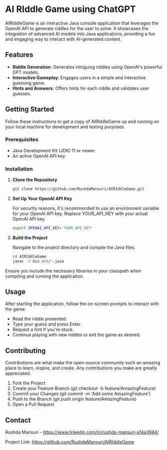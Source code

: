 # AI RIddle Game using ChatGPT

AIRIddleGame is an interactive Java console application that leverages the OpenAI API to generate riddles for the user to solve. It showcases the integration of advanced AI models into Java applications, providing a fun and engaging way to interact with AI-generated content.

## Features

- **Riddle Generation**: Generates intriguing riddles using OpenAI's powerful GPT models.
- **Interactive Gameplay**: Engages users in a simple and interactive guessing game.
- **Hints and Answers**: Offers hints for each riddle and validates user guesses.

## Getting Started

Follow these instructions to get a copy of AIRIddleGame up and running on your local machine for development and testing purposes.

### Prerequisites

- Java Development Kit (JDK) 11 or newer.
- An active OpenAI API key.

### Installation

1. **Clone the Repository**

   ```sh
   git clone https://github.com/RushdaMansuri/AIRIddleGame.git

2. **Set Up Your OpenAI API Key**

    For security reasons, it's recommended to use an environment variable for your OpenAI API key.      Replace YOUR_API_KEY with your actual OpenAI API key.


    ```sh
    export OPENAI_API_KEY='YOUR_API_KEY'

3. **Build the Project**

    Navigate to the project directory and compile the Java files.

    ```sh
    cd AIRIddleGame
    javac -d bin src/*.java

Ensure you include the necessary libraries in your classpath when compiling and running the application.

## Usage
After starting the application, follow the on-screen prompts to interact with the game:

- Read the riddle presented.
- Type your guess and press Enter.
- Request a hint if you're stuck.
- Continue playing with new riddles or exit the game as desired.

## Contributing
Contributions are what make the open-source community such an amazing place to learn, inspire, and create. Any contributions you make are greatly appreciated.

1. Fork the Project
2. Create your Feature Branch (git checkout -b feature/AmazingFeature)
3. Commit your Changes (git commit -m 'Add some AmazingFeature')
4. Push to the Branch (git push origin feature/AmazingFeature)
5. Open a Pull Request

## Contact
Rushda Mansuri - https://www.linkedin.com/in/rushda-mansuri-a14a3984/

Project Link: https://github.com/RushdaMansuri/AIRIddleGame



